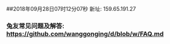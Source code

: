 ##2018年09月28日07时12分07秒 新址: 159.65.191.27
### 兔友常见问题及解答: https://github.com/wanggonging/d/blob/w/FAQ.md
